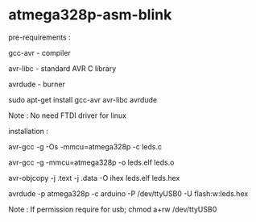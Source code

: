 # atmega328p-asm-blink

pre-requirements :

gcc-avr - compiler

avr-libc - standard AVR C library

avrdude - burner

sudo apt-get install gcc-avr avr-libc avrdude

Note : No need FTDI driver for linux

installation :

avr-gcc -g -Os -mmcu=atmega328p -c leds.c

avr-gcc -g -mmcu=atmega328p -o leds.elf leds.o

avr-objcopy -j .text -j .data -O ihex leds.elf leds.hex

avrdude -p atmega328p -c arduino -P /dev/ttyUSB0 -U flash:w:leds.hex

Note : If permission require for usb; chmod a+rw /dev/ttyUSB0
